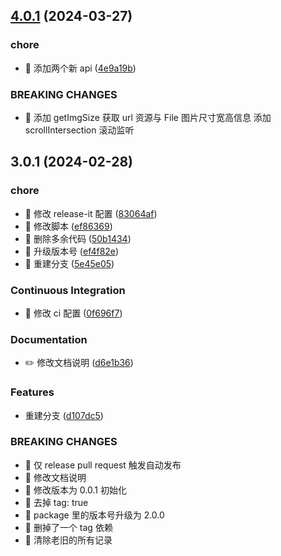 ## [4.0.1](https://github.com/sdmu-gaoqi/wa-utils/compare/4.0.0...null) (2024-03-27)

### chore

- 🤖 添加两个新 api ([4e9a19b](https://github.com/sdmu-gaoqi/wa-utils/commit/4e9a19be91f3ecfa53deff4dae53f9c799c7e78f))

### BREAKING CHANGES

- 🧨 添加 getImgSize 获取 url 资源与 File 图片尺寸宽高信息 添加 scrollIntersection 滚动监听

## 3.0.1 (2024-02-28)

### chore

- 🤖 修改 release-it 配置 ([83064af](https://github.com/sdmu-gaoqi/wa-utils/commit/83064afb848720ee2bff055722e0ed4389c035d1))
- 🤖 修改脚本 ([ef86369](https://github.com/sdmu-gaoqi/wa-utils/commit/ef86369de7b9d2832b558b0cf158ab0189061c39))
- 🤖 删除多余代码 ([50b1434](https://github.com/sdmu-gaoqi/wa-utils/commit/50b14347cc8d0aa11833ebc6546769042bf5c4dc))
- 🤖 升级版本号 ([ef4f82e](https://github.com/sdmu-gaoqi/wa-utils/commit/ef4f82e7c0a5b6729284c52e8ff56e765c319bed))
- 🤖 重建分支 ([5e45e05](https://github.com/sdmu-gaoqi/wa-utils/commit/5e45e05c5336df3744cbe4ba79a072fc00cd694b))

### Continuous Integration

- 🎡 修改 ci 配置 ([0f696f7](https://github.com/sdmu-gaoqi/wa-utils/commit/0f696f7e29576806003b4d7d36668f2e9f8298ed))

### Documentation

- ✏️ 修改文档说明 ([d6e1b36](https://github.com/sdmu-gaoqi/wa-utils/commit/d6e1b36a0dbeb3cd5ddefa1774fbcf4a8f13f1e5))

### Features

- 重建分支 ([d107dc5](https://github.com/sdmu-gaoqi/wa-utils/commit/d107dc54adaee2159eb730c554db650a1b40488a))

### BREAKING CHANGES

- 🧨 仅 release pull request 触发自动发布
- 🧨 修改文档说明
- 🧨 修改版本为 0.0.1 初始化
- 🧨 去掉 tag: true
- 🧨 package 里的版本号升级为 2.0.0
- 🧨 删掉了一个 tag 依赖
- 🧨 清除老旧的所有记录
